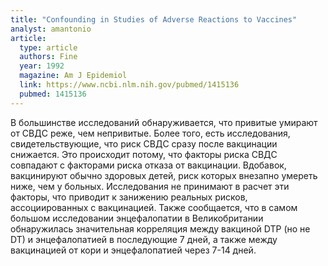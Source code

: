 ```yaml
---
title: "Confounding in Studies of Adverse Reactions to Vaccines"
analyst: amantonio
article:
  type: article
  authors: Fine
  year: 1992
  magazine: Am J Epidemiol
  link: https://www.ncbi.nlm.nih.gov/pubmed/1415136
  pubmed: 1415136
---
```


В большинстве исследований обнаруживается, что привитые умирают от СВДС реже, чем непривитые. Более того, есть исследования, свидетельствующие, что риск СВДС сразу после вакцинации снижается.
Это происходит потому, что факторы риска СВДС совпадают с факторами риска отказа от вакцинации. Вдобавок, вакцинируют обычно здоровых детей, риск которых внезапно умереть ниже, чем у больных. Исследования не принимают в расчет эти факторы, что приводит к занижению реальных рисков, ассоциированных с вакцинацией.
Также сообщается, что в самом большом исследовании энцефалопатии в Великобритании обнаружилась значительная корреляция между вакциной DTP (но не DT) и энцефалопатией в последующие 7 дней, а также между вакцинацией от кори и энцефалопатией через 7-14 дней.
